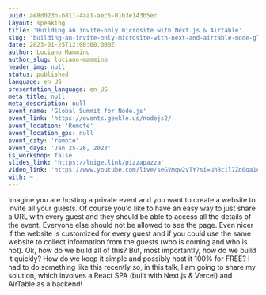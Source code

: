 ```yaml
---
uuid: ae8d023b-b811-4aa1-aec6-01b3e143b5ec
layout: speaking
title: 'Building an invite-only microsite with Next.js & Airtable'
slug: 'building-an-invite-only-microsite-with-next-and-airtable-node-global-summit'
date: 2023-01-25T12:00:00.000Z
author: Luciano Mammino
author_slug: luciano-mammino
header_img: null
status: published
language: en_US
presentation_language: en_US
meta_title: null
meta_description: null
event_name: 'Global Summit for Node.js'
event_link: 'https://events.geekle.us/nodejs2/'
event_location: 'Remote'
event_location_gps: null
event_city: 'remote'
event_days: 'Jan 25-26, 2023'
is_workshop: false
slides_link: 'https://loige.link/pizzapazza'
video_link: 'https://www.youtube.com/live/seGVmqw2vTY?si=uh8cil7Zd0oa1crG&t=3527'
with: ~
---
```


Imagine you are hosting a private event and you want to create a website to invite all your guests. Of course you'd like to have an easy way to just share a URL with every guest and they should be able to access all the details of the event. Everyone else should not be allowed to see the page. Even nicer if the website is customized for every guest and if you could use the same website to collect information from the guests (who is coming and who is not). Ok, how do we build all of this? But, most importantly, how do we build it quickly? How do we keep it simple and possibly host it 100% for FREE? I had to do something like this recently so, in this talk, I am going to share my solution, which involves a React SPA (built with Next.js & Vercel) and AirTable as a backend!
